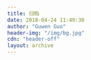 ```yaml
---
title: 归档
date: 2018-04-24 11:49:30
author: "Guwen Guo"
header-img: "/img/bg.jpg"
cdn: "header-off"
layout: archive
---
```

